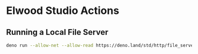 # Elwood Studio Actions


## Running a Local File Server
```bash
deno run --allow-net --allow-read https://deno.land/std/http/file_server.ts
```